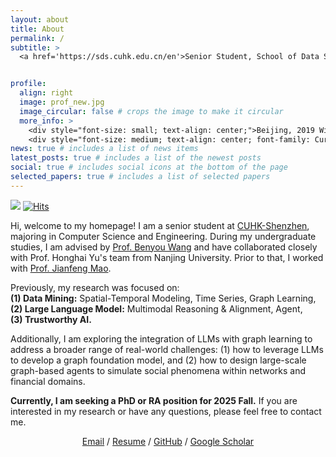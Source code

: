 ```yaml
---
layout: about
title: About
permalink: /
subtitle: >
  <a href='https://sds.cuhk.edu.cn/en'>Senior Student, School of Data Science<br>The Chinese University of Hong Kong, Shenzhen</a>


profile:
  align: right
  image: prof_new.jpg
  image_circular: false # crops the image to make it circular
  more_info: >
    <div style="font-size: small; text-align: center;">Beijing, 2019 Winter</div>
    <div style="font-size: medium; text-align: center; font-family: Cursive;">We imagine our own importance.<br>We invent our purpose.<br>We are nothing.</div>
news: true # includes a list of news items
latest_posts: true # includes a list of the newest posts
social: true # includes social icons at the bottom of the page
selected_papers: true # includes a list of selected papers
---
```



<!-- ## About Me -->

![](https://komarev.com/ghpvc/?username=TobyYang7) [![Hits](https://hits.seeyoufarm.com/api/count/incr/badge.svg?url=https%3A%2F%2Ftobyyang7.github.io&count_bg=%2379C83D&title_bg=%23555555&icon=&icon_color=%23E7E7E7&title=hits&edge_flat=false)](https://hits.seeyoufarm.com)

Hi, welcome to my homepage! I am a senior student at [CUHK-Shenzhen](https://www.cuhk.edu.cn/en), majoring in Computer Science and Engineering. During my undergraduate studies, I am advised by [Prof. Benyou Wang](https://wabyking.github.io/old.html) and have collaborated closely with Prof. Honghai Yu's team from Nanjing University. Prior to that, I worked with [Prof. Jianfeng Mao](https://sds.cuhk.edu.cn/en/teacher/268).

Previously, my research was focused on:<br>
**(1) Data Mining:** Spatial-Temporal Modeling, Time Series, Graph Learning,<br>
**(2) Large Language Model:** Multimodal Reasoning & Alignment, Agent, <br>
**(3) Trustworthy AI.**

Additionally, I am exploring the integration of LLMs with graph learning to address a broader range of real-world challenges: (1) how to leverage LLMs to develop a graph foundation model, and (2) how to design large-scale graph-based agents to simulate social phenomena within networks and financial domains. 

**Currently, I am seeking a PhD or RA position for 2025 Fall.** If you are interested in my research or have any questions, please feel free to contact me.

<div style="text-align: center;">
    <a href="mailto:yuzheyang@link.cuhk.edu.cn">Email</a> /
    <a href="https://tobyyang7.github.io/assets/pdf/cv.pdf">Resume</a> /
    <a href="https://github.com/TobyYang7">GitHub</a> /
    <a href="https://scholar.google.com/citations?hl=zh-CN&user=Oj296F8AAAAJ&view_op=list_works&gmla=AETOMgF_Tp1r9sOUDnRnv5h82tY7x2KspWTMX4T0-sWjkMRssLRn9LzEupX4v8OVLHfRjaW6V5dm-FNc9hgZN9A7otxAUD-SdQBPxoNUiXJdgavBzaQ">Google Scholar</a>
</div>

<br>
<br>
